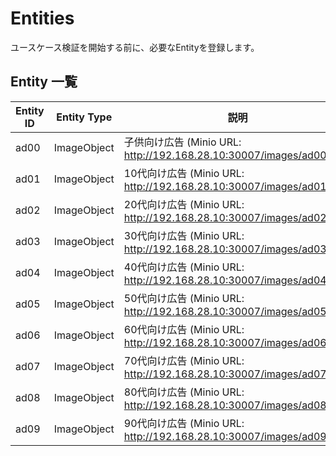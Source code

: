 # Entities

ユースケース検証を開始する前に、必要なEntityを登録します。

## Entity 一覧

| Entity ID | Entity Type | 説明 |
| --------- | ----------- | ---- |
| ad00 | ImageObject | 子供向け広告 (Minio URL: http://192.168.28.10:30007/images/ad00.png) |
| ad01 | ImageObject | 10代向け広告 (Minio URL: http://192.168.28.10:30007/images/ad01.png) |
| ad02 | ImageObject | 20代向け広告 (Minio URL: http://192.168.28.10:30007/images/ad02.png) |
| ad03 | ImageObject | 30代向け広告 (Minio URL: http://192.168.28.10:30007/images/ad03.png) |
| ad04 | ImageObject | 40代向け広告 (Minio URL: http://192.168.28.10:30007/images/ad04.png) |
| ad05 | ImageObject | 50代向け広告 (Minio URL: http://192.168.28.10:30007/images/ad05.png) |
| ad06 | ImageObject | 60代向け広告 (Minio URL: http://192.168.28.10:30007/images/ad06.png) |
| ad07 | ImageObject | 70代向け広告 (Minio URL: http://192.168.28.10:30007/images/ad07.png) |
| ad08 | ImageObject | 80代向け広告 (Minio URL: http://192.168.28.10:30007/images/ad08.png) |
| ad09 | ImageObject | 90代向け広告 (Minio URL: http://192.168.28.10:30007/images/ad09.png) |
